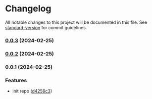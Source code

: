 # Changelog

All notable changes to this project will be documented in this file. See [standard-version](https://github.com/conventional-changelog/standard-version) for commit guidelines.

### [0.0.3](https://github.com/okeeffed/eitherify/compare/v0.0.2...v0.0.3) (2024-02-25)

### [0.0.2](https://github.com/okeeffed/eitherify/compare/v0.0.1...v0.0.2) (2024-02-25)

### 0.0.1 (2024-02-25)


### Features

* init repo ([d4259c3](https://github.com/okeeffed/eitherify/commit/d4259c349b1b67c7f43c883ebe2969eb38ebb118))
